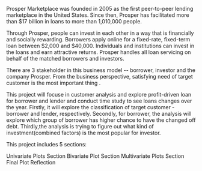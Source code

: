 Prosper Marketplace  was founded in 2005 as the first peer-to-peer lending marketplace in the United States. Since then, Prosper has facilitated more than $17 billion in loans to more than 1,010,000 people.

Through Prosper, people can invest in each other in a way that is financially and socially rewarding. Borrowers apply online for a fixed-rate, fixed-term loan between $2,000 and $40,000. Individuals and institutions can invest in the loans and earn attractive returns. Prosper handles all loan servicing on behalf of the matched borrowers and investors.

There are 3 stakeholder in this business model -- borrower, investor and the company Prosper. From the business perspective, satisfying need of target customer is the most important thing .

This project will focuse in customer analysis and explore profit-driven loan for borrower and lender and conduct time study to see loans changes over the year. Firstly, it will explore the classification of target customer - borrower and lender, respectively. Secondly, for borrower, the analysis will explore which group of borrower has higher chance to have the changed off debt. Thirdly,the analysis is trying to figure out what kind of investment(combined factors) is the most popular for investor.

This project includes 5 sections:

Univariate Plots Section
Bivariate Plot Section
Multivariate Plots Section
Final Plot
Reflection
